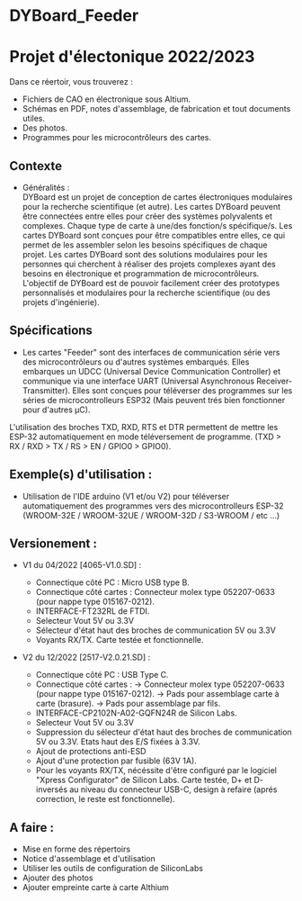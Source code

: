 # DYBoard_Feeder

# Projet d'électonique 2022/2023

Dans ce réertoir, vous trouverez :
- Fichiers de CAO en électronique sous Altium. 
- Schémas en PDF, notes d'assemblage, de fabrication et tout documents utiles.
- Des photos. 
- Programmes pour les microcontrôleurs des cartes. 

## Contexte 

* Généralités :  
DYBoard est un projet de conception de cartes électroniques modulaires pour la recherche scientifique (et autre). 
Les cartes DYBoard peuvent être connectées entre elles pour créer des systèmes polyvalents et complexes. 
Chaque type de carte à une/des fonction/s spécifique/s. 
Les cartes DYBoard sont conçues pour être compatibles entre elles, ce qui permet de les assembler selon les besoins spécifiques de chaque projet. 
Les cartes DYBoard sont des solutions modulaires pour les personnes qui cherchent à réaliser des projets complexes ayant des besoins en électronique et programmation de microcontrôleurs. 
L'objectif de DYBoard est de pouvoir facilement créer des prototypes personnalisés et modulaires pour la recherche scientifique (ou des projets d'ingénierie).


## Spécifications

* Les cartes "Feeder" sont des interfaces de communication série vers des microcontrôleurs ou d'autres systèmes embarqués.
Elles embarques un UDCC (Universal Device Communication Controller) et communique via une interface UART (Universal Asynchronous Receiver-Transmitter).
Elles sont conçues pour téléverser des programmes sur les séries de microcontrolleurs ESP32 (Mais peuvent trés bien fonctionner pour d'autres µC). 

L'utilisation des broches TXD, RXD, RTS et DTR permettent de mettre les ESP-32 automatiquement en mode téléversement de programme. (TXD > RX / RXD > TX / RS > EN / GPIO0 > GPIO0).

## Exemple(s) d'utilisation : 

* Utilisation de l'IDE arduino (V1 et/ou V2) pour téléverser automatiquement des programmes vers des microcontrolleurs ESP-32 (WROOM-32E / WROOM-32UE / WROOM-32D / S3-WROOM / etc ...)

## Versionement :

* V1 du 04/2022 [4065-V1.0.SD] : 
  - Connectique côté PC : Micro USB type B. 
  - Connectique côté cartes : Connecteur molex type 052207-0633 (pour nappe type 015167-0212). 
  - INTERFACE-FT232RL de FTDI.
  - Selecteur Vout 5V ou 3.3V
  - Sélecteur d'état haut des broches de communication 5V ou 3.3V
  - Voyants RX/TX.
Carte testée et fonctionnelle.
 
* V2 du 12/2022 [2517-V2.0.21.SD] : 
  - Connectique côté PC : USB Type C.  
  - Connectique côté cartes : 
    -> Connecteur molex type 052207-0633 (pour nappe type 015167-0212).
    -> Pads pour assemblage carte à carte (brasure). 
    -> Pads pour assemblage par fils. 
  - INTERFACE-CP2102N-A02-GQFN24R de Silicon Labs.
  - Selecteur Vout 5V ou 3.3V
  - Suppression du sélecteur d'état haut des broches de communication 5V ou 3.3V. Etats haut des E/S fixées à 3.3V.
  - Ajout de protections anti-ESD 
  - Ajout d'une protection par fusible (63V 1A).
  - Pour les voyants RX/TX, nécéssite d'être configuré par le logiciel "Xpress Configurator" de Silicon Labs. 
Carte testée, D+ et D- inversés au niveau du connecteur USB-C, design à refaire (aprés correction, le reste est fonctionnelle).

## A faire :

- Mise en forme des répertoirs 
- Notice d'assemblage et d'utilisation
- Utiliser les outils de configuration de SiliconLabs
- Ajouter des photos
- Ajouter empreinte carte à carte Althium
